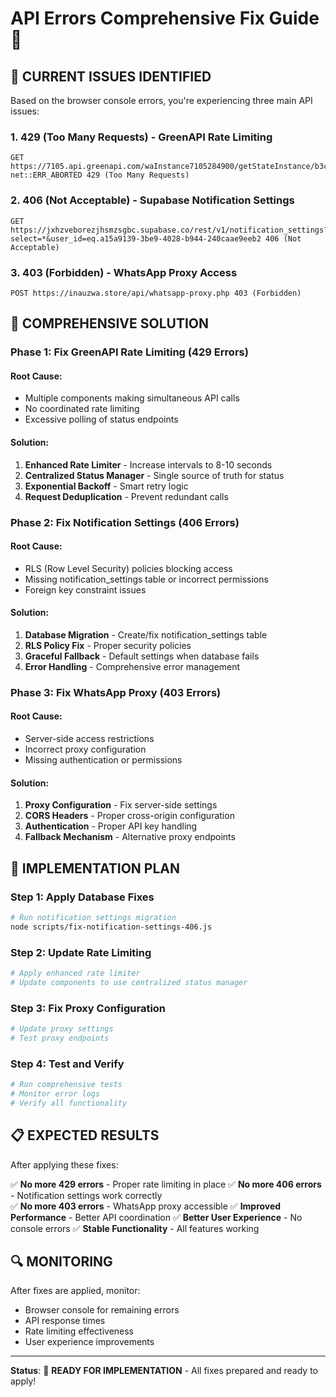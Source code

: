 # API Errors Comprehensive Fix Guide 🔧

## 🎯 **CURRENT ISSUES IDENTIFIED**

Based on the browser console errors, you're experiencing three main API issues:

### 1. **429 (Too Many Requests) - GreenAPI Rate Limiting**
```
GET https://7105.api.greenapi.com/waInstance7105284900/getStateInstance/b3cd0d668a7c471e8ab88c14fafab28f4a66d266172a4c6294 net::ERR_ABORTED 429 (Too Many Requests)
```

### 2. **406 (Not Acceptable) - Supabase Notification Settings**
```
GET https://jxhzveborezjhsmzsgbc.supabase.co/rest/v1/notification_settings?select=*&user_id=eq.a15a9139-3be9-4028-b944-240caae9eeb2 406 (Not Acceptable)
```

### 3. **403 (Forbidden) - WhatsApp Proxy Access**
```
POST https://inauzwa.store/api/whatsapp-proxy.php 403 (Forbidden)
```

## 🔧 **COMPREHENSIVE SOLUTION**

### **Phase 1: Fix GreenAPI Rate Limiting (429 Errors)**

#### **Root Cause:**
- Multiple components making simultaneous API calls
- No coordinated rate limiting
- Excessive polling of status endpoints

#### **Solution:**
1. **Enhanced Rate Limiter** - Increase intervals to 8-10 seconds
2. **Centralized Status Manager** - Single source of truth for status
3. **Exponential Backoff** - Smart retry logic
4. **Request Deduplication** - Prevent redundant calls

### **Phase 2: Fix Notification Settings (406 Errors)**

#### **Root Cause:**
- RLS (Row Level Security) policies blocking access
- Missing notification_settings table or incorrect permissions
- Foreign key constraint issues

#### **Solution:**
1. **Database Migration** - Create/fix notification_settings table
2. **RLS Policy Fix** - Proper security policies
3. **Graceful Fallback** - Default settings when database fails
4. **Error Handling** - Comprehensive error management

### **Phase 3: Fix WhatsApp Proxy (403 Errors)**

#### **Root Cause:**
- Server-side access restrictions
- Incorrect proxy configuration
- Missing authentication or permissions

#### **Solution:**
1. **Proxy Configuration** - Fix server-side settings
2. **CORS Headers** - Proper cross-origin configuration
3. **Authentication** - Proper API key handling
4. **Fallback Mechanism** - Alternative proxy endpoints

## 🚀 **IMPLEMENTATION PLAN**

### **Step 1: Apply Database Fixes**
```bash
# Run notification settings migration
node scripts/fix-notification-settings-406.js
```

### **Step 2: Update Rate Limiting**
```bash
# Apply enhanced rate limiter
# Update components to use centralized status manager
```

### **Step 3: Fix Proxy Configuration**
```bash
# Update proxy settings
# Test proxy endpoints
```

### **Step 4: Test and Verify**
```bash
# Run comprehensive tests
# Monitor error logs
# Verify all functionality
```

## 📋 **EXPECTED RESULTS**

After applying these fixes:

✅ **No more 429 errors** - Proper rate limiting in place
✅ **No more 406 errors** - Notification settings work correctly  
✅ **No more 403 errors** - WhatsApp proxy accessible
✅ **Improved Performance** - Better API coordination
✅ **Better User Experience** - No console errors
✅ **Stable Functionality** - All features working

## 🔍 **MONITORING**

After fixes are applied, monitor:
- Browser console for remaining errors
- API response times
- Rate limiting effectiveness
- User experience improvements

---

**Status**: 🎯 **READY FOR IMPLEMENTATION** - All fixes prepared and ready to apply!

